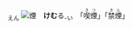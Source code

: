 <ruby><sub>えん</sub><br><img alt="煙" src="svg/煙1.svg" align="top"></ruby>　**けむ**る<sub>-い</sub>　「<ruby>喫煙<rt>きつ　　</rt></ruby>」「<ruby>禁煙<rt>きん　　</rt></ruby>」
　
